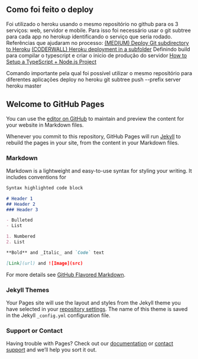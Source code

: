 ## Como foi feito o deploy
Foi utilizado o heroku usando o mesmo repositório no github para os 3 serviços: web, servidor e mobile. Para isso foi necessário usar o git subtree para cada app no herokup identificando o serviço que seria rodado. 
Referências que ajudaram no processo:
[(MEDIUM) Deploy Git subdirectory to Heroku](https://medium.com/@shalandy/deploy-git-subdirectory-to-heroku-ea05e95fce1f)
[(CODERWALL) Heroku deployment in a subfolder](https://coderwall.com/p/ssxp5q/heroku-deployment-without-the-app-being-at-the-repo-root-in-a-subfolder)
Definindo build para compilar o typescript e criar o inicio de produção do servidor
[How to Setup a TypeScript + Node.js Project](https://khalilstemmler.com/blogs/typescript/node-starter-project/)

Comando importante pela qual foi possível utilizar o mesmo repositório para diferentes aplicações deploy no heroku
git subtree push --prefix server heroku master


## Welcome to GitHub Pages

You can use the [editor on GitHub](https://github.com/FelipeSD/ecoleta/edit/gh-pages/index.md) to maintain and preview the content for your website in Markdown files.

Whenever you commit to this repository, GitHub Pages will run [Jekyll](https://jekyllrb.com/) to rebuild the pages in your site, from the content in your Markdown files.

### Markdown

Markdown is a lightweight and easy-to-use syntax for styling your writing. It includes conventions for

```markdown
Syntax highlighted code block

# Header 1
## Header 2
### Header 3

- Bulleted
- List

1. Numbered
2. List

**Bold** and _Italic_ and `Code` text

[Link](url) and ![Image](src)
```

For more details see [GitHub Flavored Markdown](https://guides.github.com/features/mastering-markdown/).

### Jekyll Themes

Your Pages site will use the layout and styles from the Jekyll theme you have selected in your [repository settings](https://github.com/FelipeSD/ecoleta/settings). The name of this theme is saved in the Jekyll `_config.yml` configuration file.

### Support or Contact

Having trouble with Pages? Check out our [documentation](https://docs.github.com/categories/github-pages-basics/) or [contact support](https://github.com/contact) and we’ll help you sort it out.
